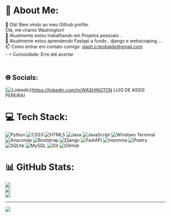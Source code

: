 # 💫 About Me:
👋 Olá! Bem vindo ao meu  Github profile.<br>Olá, me chamo Washington!<br> 🔭 Atualmente estou trabalhando em Projetos pessoais .<br>🌱 Atualmente estou aprendendo Fastapi a fundo , django e  webscraping ...<br>📫 Como entrar em contato comigo: slash.o.teobaldo@gmail.com<br>- ⚡ Curiosidade:  Erre até acertar.<br><br>


## 🌐 Socials:
[![LinkedIn](https://img.shields.io/badge/LinkedIn-%230077B5.svg?logo=linkedin&logoColor=white)](https://linkedin.com/in/WASHINGTON LUIS DE ASSIS PEREIRA) 

# 💻 Tech Stack:
![Python](https://img.shields.io/badge/python-3670A0?style=for-the-badge&logo=python&logoColor=ffdd54) ![CSS3](https://img.shields.io/badge/css3-%231572B6.svg?style=for-the-badge&logo=css3&logoColor=white) ![HTML5](https://img.shields.io/badge/html5-%23E34F26.svg?style=for-the-badge&logo=html5&logoColor=white) ![Java](https://img.shields.io/badge/java-%23ED8B00.svg?style=for-the-badge&logo=openjdk&logoColor=white) ![JavaScript](https://img.shields.io/badge/javascript-%23323330.svg?style=for-the-badge&logo=javascript&logoColor=%23F7DF1E) ![Windows Terminal](https://img.shields.io/badge/Windows%20Terminal-%234D4D4D.svg?style=for-the-badge&logo=windows-terminal&logoColor=white) ![Anaconda](https://img.shields.io/badge/Anaconda-%2344A833.svg?style=for-the-badge&logo=anaconda&logoColor=white) ![Bootstrap](https://img.shields.io/badge/bootstrap-%238511FA.svg?style=for-the-badge&logo=bootstrap&logoColor=white) ![Django](https://img.shields.io/badge/django-%23092E20.svg?style=for-the-badge&logo=django&logoColor=white) ![FastAPI](https://img.shields.io/badge/FastAPI-005571?style=for-the-badge&logo=fastapi) ![Insomnia](https://img.shields.io/badge/Insomnia-black?style=for-the-badge&logo=insomnia&logoColor=5849BE) ![Poetry](https://img.shields.io/badge/Poetry-%233B82F6.svg?style=for-the-badge&logo=poetry&logoColor=0B3D8D) ![SQLite](https://img.shields.io/badge/sqlite-%2307405e.svg?style=for-the-badge&logo=sqlite&logoColor=white) ![MySQL](https://img.shields.io/badge/mysql-4479A1.svg?style=for-the-badge&logo=mysql&logoColor=white) ![Git](https://img.shields.io/badge/git-%23F05033.svg?style=for-the-badge&logo=git&logoColor=white) ![GitHub](https://img.shields.io/badge/github-%23121011.svg?style=for-the-badge&logo=github&logoColor=white)
# 📊 GitHub Stats:
![](https://github-readme-stats.vercel.app/api?username=washingtonpereira&theme=vue-dark&hide_border=false&include_all_commits=false&count_private=false)<br/>
![](https://github-readme-streak-stats.herokuapp.com/?user=washingtonpereira&theme=vue-dark&hide_border=false)<br/>
![](https://github-readme-stats.vercel.app/api/top-langs/?username=washingtonpereira&theme=vue-dark&hide_border=false&include_all_commits=false&count_private=false&layout=compact)

---
[![](https://visitcount.itsvg.in/api?id=washingtonpereira&icon=0&color=0)](https://visitcount.itsvg.in)

<!-- Proudly created with GPRM ( https://gprm.itsvg.in ) -->